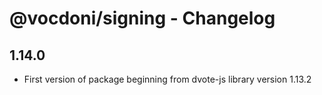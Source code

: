 # @vocdoni/signing - Changelog

## 1.14.0

- First version of package beginning from dvote-js library version 1.13.2
